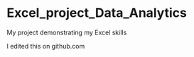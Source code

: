 # Excel_project_Data_Analytics
My project demonstrating my Excel skills

I edited this on github.com
